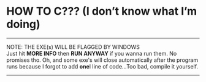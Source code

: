 # HOW TO C??? (I don’t know what I’m doing)

---

NOTE: THE EXE(s) WILL BE FLAGGED BY WINDOWS  
Just hit **MORE INFO** then **RUN ANYWAY** if you wanna run them. No promises tho.
Oh, and some exe's will close automatically after the program runs because I forgot to add **one**l line of code...Too bad, compile it yourself.

---

